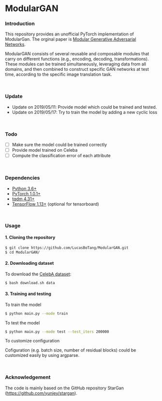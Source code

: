 # ModularGAN

### Introduction
This repository provides an unofficial PyTorch implementation of ModularGan. The orginal paper is [Modular Generative Adversarial Networks](https://arxiv.org/pdf/1804.03343.pdf).

ModularGAN consists of several reusable and composable modules that carry on different functions (e.g., encoding, decoding, transformations). These modules can be trained simultaneously, leveraging data from all domains, and then combined to construct specific GAN networks at test time, according to the specific image translation task. 

<br />

### Update
- Update on 2019/05/11: Provide model which could be trained and tested.
- Update on 2019/05/17: Try to train the model by adding a new cyclic loss

<br />

### Todo
- [ ] Make sure the model could be trained correctly
- [ ] Provide model trained on Celeba
- [ ] Compute the classification error of each attribute

<br />

### Dependencies
* [Python 3.6+](https://www.continuum.io/downloads)
* [PyTorch 1.0.1+](http://pytorch.org/)
* [tqdm 4.31+](https://tqdm.github.io/)
* [TensorFlow 1.13+](https://www.tensorflow.org/) (optional for tensorboard)

<br />

### Usage

#### 1. Cloning the repository
```bash
$ git clone https://github.com/LucasBoTang/ModularGAN.git
$ cd ModularGAN/
```

#### 2. Downloading dataset
To download the [CelebA dataset](http://mmlab.ie.cuhk.edu.hk/projects/CelebA.html):
```bash
$ bash download.sh data
```

#### 3. Training and testing
To train the model
```bash
$ python main.py --mode train
```

To test the model
```bash
$ python main.py --mode test --test_iters 200000
```

To customize configuration

Cofiguration (e.g. batch size, number of residual blocks) could be customized easily by using argparse.

<br />

### Acknowledgement
The code is mainly based on the GitHub repository StarGan (https://github.com/yunjey/stargan).
